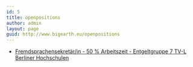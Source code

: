 ```yaml
---
id: 5
title: openpositions
author: admin
layout: page
guid: http://www.bigearth.eu/openpositions
---
```

<div class="bg-faded p-4 my-4">
	<div class="bg-faded p-4 my-4">
	<!-- Page Content -->
	<p>
		<ul class="">
			<li class="">
	    	<a href="https://tub.stellenticket.de/de/offers/60026" target="_blank">Fremd­spra­chen­se­kre­tär/in - 50 % Arbeits­zeit - Ent­gelt­gruppe 7 TV-L Ber­li­ner Hoch­schu­len
	    	</a>
			</li>
		</ul>
	 </p>
	<!-- Page Content End -->
    </div>
</div>